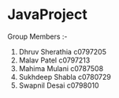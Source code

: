 # JavaProject
Group Members :-
1. Dhruv Sherathia c0797205
2. Malav Patel c0797213
3. Mahima Mulani c0787508
4. Sukhdeep Shabla c0780729
5. Swapnil Desai c0798010
